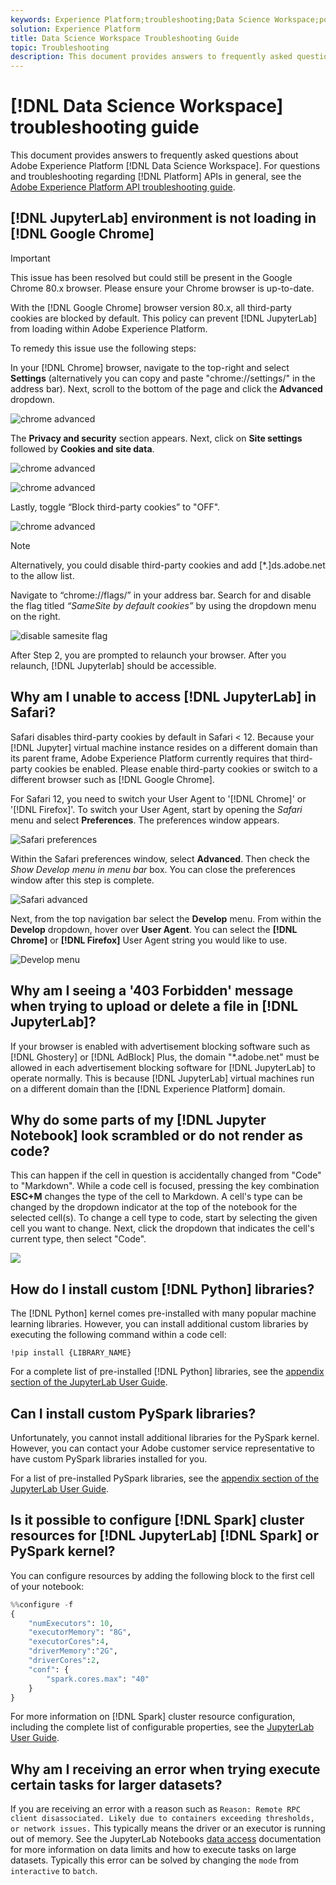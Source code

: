```yaml
---
keywords: Experience Platform;troubleshooting;Data Science Workspace;popular topics
solution: Experience Platform
title: Data Science Workspace Troubleshooting Guide
topic: Troubleshooting
description: This document provides answers to frequently asked questions about Adobe Experience Platform Data Science Workspace.
---
```


# [!DNL Data Science Workspace] troubleshooting guide

This document provides answers to frequently asked questions about Adobe Experience Platform [!DNL Data Science Workspace]. For questions and troubleshooting regarding [!DNL Platform] APIs in general, see the [Adobe Experience Platform API troubleshooting guide](../landing/troubleshooting.md).

## [!DNL JupyterLab] environment is not loading in [!DNL Google Chrome]

>[!IMPORTANT]
>
>This issue has been resolved but could still be present in the Google Chrome 80.x browser. Please ensure your Chrome browser is up-to-date. 

With the [!DNL Google Chrome] browser version 80.x, all third-party cookies are blocked by default. This policy can prevent [!DNL JupyterLab] from loading within Adobe Experience Platform.

To remedy this issue use the following steps: 

 In your [!DNL Chrome] browser, navigate to the top-right and select **Settings** (alternatively you can copy and paste "chrome://settings/" in the address bar). Next, scroll to the bottom of the page and click the **Advanced** dropdown.
   
![chrome advanced](./images/faq/chrome-advanced.png)

The **Privacy and security** section appears. Next, click on **Site settings** followed by **Cookies and site data**.
   
![chrome advanced](./images/faq/privacy-security.png)

![chrome advanced](./images/faq/cookies.png)

Lastly, toggle “Block third-party cookies” to "OFF". 

![chrome advanced](./images/faq/toggle-off.png)

>[!NOTE]
>
>Alternatively, you could disable third-party cookies and add [*.]ds.adobe.net to the allow list.

Navigate to “chrome://flags/” in your address bar. Search for and disable the flag titled *“SameSite by default cookies”* by using the dropdown menu on the right.
   
   ![disable samesite flag](./images/faq/samesite-flag.png)

After Step 2, you are prompted to relaunch your browser. After you relaunch, [!DNL Jupyterlab] should be accessible.

## Why am I unable to access [!DNL JupyterLab] in Safari?

Safari disables third-party cookies by default in Safari < 12. Because your [!DNL Jupyter] virtual machine instance resides on a different domain than its parent frame, Adobe Experience Platform currently requires that third-party cookies be enabled. Please enable third-party cookies or switch to a different browser such as [!DNL Google Chrome].

For Safari 12, you need to switch your User Agent to '[!DNL Chrome]' or '[!DNL Firefox]'. To switch your User Agent, start by opening the *Safari* menu and select **Preferences**. The preferences window appears.

![Safari preferences](./images/faq/preferences.png)

Within the Safari preferences window, select **Advanced**. Then check the *Show Develop menu in menu bar* box. You can close the preferences window after this step is complete.

![Safari advanced](./images/faq/advanced.png)

Next, from the top navigation bar select the **Develop** menu. From within the **Develop** dropdown, hover over **User Agent**. You can select the **[!DNL Chrome]** or **[!DNL Firefox]** User Agent string you would like to use.

![Develop menu](./images/faq/user-agent.png)

## Why am I seeing a '403 Forbidden' message when trying to upload or delete a file in [!DNL JupyterLab]?

If your browser is enabled with advertisement blocking software such as [!DNL Ghostery] or [!DNL AdBlock] Plus, the domain "\*.adobe.net" must be allowed in each advertisement blocking software for [!DNL JupyterLab] to operate normally. This is because [!DNL JupyterLab] virtual machines run on a different domain than the [!DNL Experience Platform] domain.

## Why do some parts of my [!DNL Jupyter Notebook] look scrambled or do not render as code?

This can happen if the cell in question is accidentally changed from "Code" to "Markdown". While a code cell is focused, pressing the key combination **ESC+M** changes the type of the cell to Markdown. A cell's type can be changed by the dropdown indicator at the top of the notebook for the selected cell(s). To change a cell type to code, start by selecting the given cell you want to change. Next, click the dropdown that indicates the cell's current type, then select "Code".

![](./images/faq/code_type.png)

## How do I install custom [!DNL Python] libraries?

The [!DNL Python] kernel comes pre-installed with many popular machine learning libraries. However, you can install additional custom libraries by executing the following command within a code cell:

```shell
!pip install {LIBRARY_NAME}
```

For a complete list of pre-installed [!DNL Python] libraries, see the [appendix section of the JupyterLab User Guide](./jupyterlab/overview.md#supported-libraries).

## Can I install custom PySpark libraries?

Unfortunately, you cannot install additional libraries for the PySpark kernel. However, you can contact your Adobe customer service representative to have custom PySpark libraries installed for you.

For a list of pre-installed PySpark libraries, see the [appendix section of the JupyterLab User Guide](./jupyterlab/overview.md#supported-libraries). 

## Is it possible to configure [!DNL Spark] cluster resources for [!DNL JupyterLab] [!DNL Spark] or PySpark kernel?

You can configure resources by adding the following block to the first cell of your notebook:

```python
%%configure -f 
{
    "numExecutors": 10,
    "executorMemory": "8G",
    "executorCores":4,
    "driverMemory":"2G",
    "driverCores":2,
    "conf": {
        "spark.cores.max": "40"
    }
}
```

For more information on [!DNL Spark] cluster resource configuration, including the complete list of configurable properties, see the [JupyterLab User Guide](./jupyterlab/overview.md#kernels).

## Why am I receiving an error when trying execute certain tasks for larger datasets?

If you are receiving an error with a reason such as `Reason: Remote RPC client disassociated. Likely due to containers exceeding thresholds, or network issues.` This typically means the driver or an executor is running out of memory. See the JupyterLab Notebooks [data access](./jupyterlab/access-notebook-data.md) documentation for more information on data limits and how to execute tasks on large datasets. Typically this error can be solved by changing the `mode` from `interactive` to `batch`.